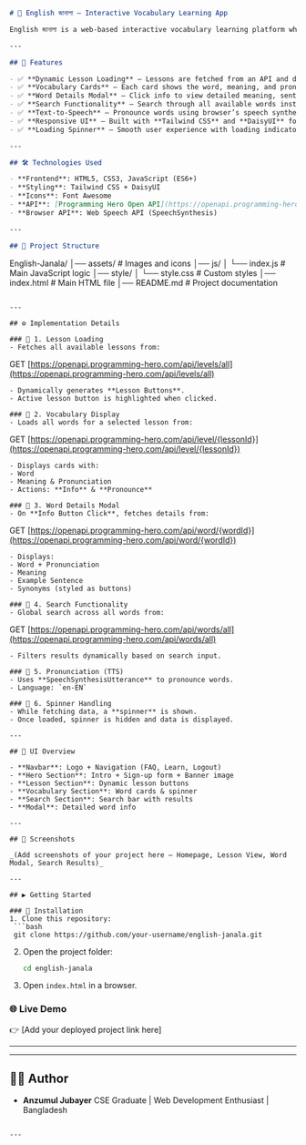 ```markdown
# 📘 English জানালা – Interactive Vocabulary Learning App  

English জানালা is a web-based interactive vocabulary learning platform where users can explore lessons, learn new words with meanings, pronunciations, synonyms, and examples. It also includes search functionality, text-to-speech for word pronunciation, and modal-based word details.  

---

## 🚀 Features  

- ✅ **Dynamic Lesson Loading** – Lessons are fetched from an API and displayed dynamically.  
- ✅ **Vocabulary Cards** – Each card shows the word, meaning, and pronunciation.  
- ✅ **Word Details Modal** – Click info to view detailed meaning, sentence example, and synonyms.  
- ✅ **Search Functionality** – Search through all available words instantly.  
- ✅ **Text-to-Speech** – Pronounce words using browser’s speech synthesis.  
- ✅ **Responsive UI** – Built with **Tailwind CSS** and **DaisyUI** for responsive design.  
- ✅ **Loading Spinner** – Smooth user experience with loading indicators.  

---

## 🛠️ Technologies Used  

- **Frontend**: HTML5, CSS3, JavaScript (ES6+)  
- **Styling**: Tailwind CSS + DaisyUI  
- **Icons**: Font Awesome  
- **API**: [Programming Hero Open API](https://openapi.programming-hero.com)  
- **Browser API**: Web Speech API (SpeechSynthesis)  

---

## 📂 Project Structure  

```

English-Janala/
│── assets/                 # Images and icons
│── js/
│   └── index.js            # Main JavaScript logic
│── style/
│   └── style.css           # Custom styles
│── index.html              # Main HTML file
│── README.md               # Project documentation

```

---

## ⚙️ Implementation Details  

### 🔹 1. Lesson Loading  
- Fetches all available lessons from:  
```

GET [https://openapi.programming-hero.com/api/levels/all](https://openapi.programming-hero.com/api/levels/all)

```
- Dynamically generates **Lesson Buttons**.  
- Active lesson button is highlighted when clicked.  

### 🔹 2. Vocabulary Display  
- Loads all words for a selected lesson from:  
```

GET [https://openapi.programming-hero.com/api/level/{lessonId}](https://openapi.programming-hero.com/api/level/{lessonId})

```
- Displays cards with:
- Word  
- Meaning & Pronunciation  
- Actions: **Info** & **Pronounce**  

### 🔹 3. Word Details Modal  
- On **Info Button Click**, fetches details from:  
```

GET [https://openapi.programming-hero.com/api/word/{wordId}](https://openapi.programming-hero.com/api/word/{wordId})

```
- Displays:
- Word + Pronunciation  
- Meaning  
- Example Sentence  
- Synonyms (styled as buttons)  

### 🔹 4. Search Functionality  
- Global search across all words from:  
```

GET [https://openapi.programming-hero.com/api/words/all](https://openapi.programming-hero.com/api/words/all)

````
- Filters results dynamically based on search input.  

### 🔹 5. Pronunciation (TTS)  
- Uses **SpeechSynthesisUtterance** to pronounce words.  
- Language: `en-EN`  

### 🔹 6. Spinner Handling  
- While fetching data, a **spinner** is shown.  
- Once loaded, spinner is hidden and data is displayed.  

---

## 🎨 UI Overview  

- **Navbar**: Logo + Navigation (FAQ, Learn, Logout)  
- **Hero Section**: Intro + Sign-up form + Banner image  
- **Lesson Section**: Dynamic lesson buttons  
- **Vocabulary Section**: Word cards & spinner  
- **Search Section**: Search bar with results  
- **Modal**: Detailed word info  

---

## 📸 Screenshots  

_(Add screenshots of your project here – Homepage, Lesson View, Word Modal, Search Results)_  

---

## ▶️ Getting Started  

### 🔧 Installation  
1. Clone this repository:  
 ```bash
 git clone https://github.com/your-username/english-janala.git
````

2. Open the project folder:

   ```bash
   cd english-janala
   ```
3. Open `index.html` in a browser.

### 🌐 Live Demo

👉 \[Add your deployed project link here]

---



---

## 👨‍💻 Author

* **Anzumul Jubayer**
   CSE Graduate | Web Development Enthusiast | Bangladesh

```

---


```
